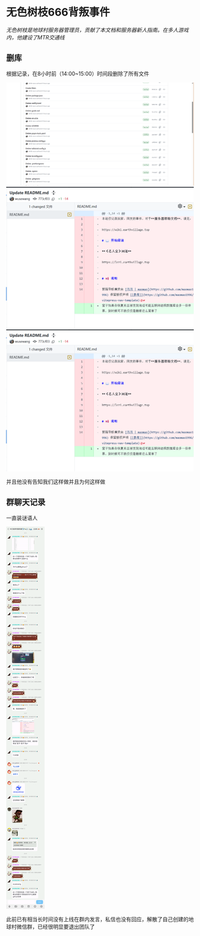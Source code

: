 # 无色树枝666背叛事件

*无色树枝是地球村服务器管理员，贡献了本文档和服务器新人指南。在多人游戏内，他建设了MTR交通线*

## 删库

根据记录，在8小时前（14:00~15:00）时间段删除了所有文件

![](/others/wuse/删除.png)
![](/others/wuse/删除2.png)
![](/others/wuse/留下的话.png)


并且他没有告知我们这样做并且为何这样做

## 群聊天记录

一直装谜语人

![](/others/wuse/群聊天记录.png)

此前已有相当长时间没有上线在群内发言，私信也没有回应，解散了自己创建的地球村微信群，已经很明显要退出团队了